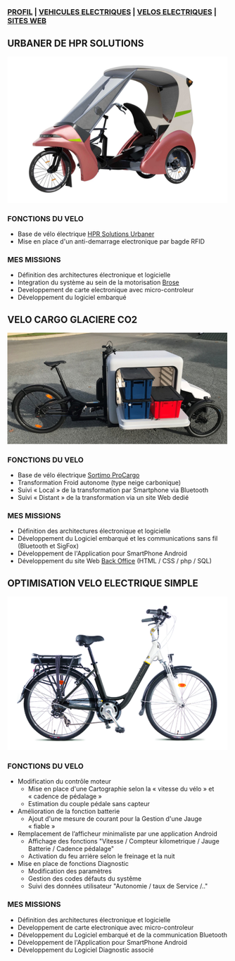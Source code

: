 ### [PROFIL](/index.md) | [VEHICULES ELECTRIQUES](/vu.md) | [VELOS ELECTRIQUES](/velo.md) | [SITES WEB](/web_dev.md)

## URBANER DE HPR SOLUTIONS

<img src="Urbaner.jpg" alt="drawing" width="500"/>

### FONCTIONS DU VELO
- Base de vélo électrique [HPR Solutions Urbaner](https://www.urbaner.eu/) 
- Mise en place d'un anti-demarrage electronique par bagde RFID

### MES MISSIONS
- Définition des architectures électronique et logicielle
- Integration du système au sein de la motorisation [Brose](https://www.brose-ebike.com/de-en/) 
- Developpement de carte electronique avec micro-controleur
- Développement du logiciel embarqué

## VELO CARGO GLACIERE CO2

<img src="IMG_7744.jpg" alt="drawing" width="500"/>

### FONCTIONS DU VELO
- Base de vélo électrique [Sortimo ProCargo](https://www.mysortimo.com/en/products/cargo-bike-procargo-ct1) 
- Transformation Froid autonome (type neige carbonique)
- Suivi « Local » de la transformation par Smartphone via Bluetooth
- Suivi « Distant » de la transformation via un site Web dedié

### MES MISSIONS
- Définition des architectures électronique et logicielle
- Développement du Logiciel embarqué et les communications sans fil (Bluetooth et SigFox) 
- Développement de l'Application pour SmartPhone Android
- Développement du site Web [Back Office](http://ginnov.gruau.free.fr/ "Plateforme")  (HTML / CSS / php / SQL)

## OPTIMISATION VELO ELECTRIQUE SIMPLE

<img src="TDF_URBAIN-hd.jpg" alt="drawing" width="500"/>

### FONCTIONS DU VELO
- Modification du contrôle moteur
  - Mise en place d'une Cartographie selon la « vitesse du vélo » et « cadence de pédalage »
  - Estimation du couple pédale sans capteur
- Amélioration de la fonction batterie
  - Ajout d'une mesure de courant pour la Gestion d'une Jauge « fiable »
- Remplacement de l’afficheur minimaliste par une application Android
  - Affichage des fonctions "Vitesse / Compteur kilometrique / Jauge Batterie / Cadence pédalage"
  - Activation du feu arrière selon le freinage et la nuit
- Mise en place de fonctions Diagnostic
  - Modification des paramètres
  - Gestion des codes défauts du systême
  - Suivi des données utilisateur "Autonomie / taux de Service /.."

### MES MISSIONS
- Définition des architectures électronique et logicielle
- Developpement de carte electronique avec micro-controleur
- Développement du Logiciel embarqué et de la communication Bluetooth 
- Développement de l'Application pour SmartPhone Android
- Développement du Logiciel Diagnostic associé
